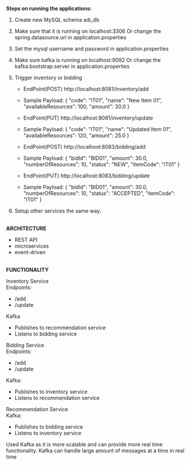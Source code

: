 <b>Steps on running the applications:</b>

1. Create new MySQL schema adi_db
2. Make sure that it is running on localhost:3306
   Or change the spring.datasource.url in application.properties
3. Set the mysql username and password in application.properties
4. Make sure kafka is running on localhost:9092
   Or change the kafka.bootstrap.server in application.properties
5. Trigger inventory or bidding

   - EndPoint(POST)
   http://localhost:8081/inventory/add

   - Sample Payload:
   {
       "code": "IT01",
       "name": "New Item 01",
       "availableResources": 100,
       "amount": 20.0
   }


   - EndPoint(PUT)
   http://localhost:8081/inventory/update

   - Sample Payload:
   {
       "code": "IT01",
       "name": "Updated Item 01",
       "availableResources": 120,
       "amount": 25.0
   }


   - EndPoint(POST)
   http://localhost:8083/bidding/add

   - Sample Payload:
   {
       "bidId": "BID01",
       "amount": 30.0,
       "numberOfResources": 10,
       "status": "NEW",
       "itemCode": "IT01"
   }


   - EndPoint(PUT)
   http://localhost:8083/bidding/update

   - Sample Payload:
   {
       "bidId": "BID01",
       "amount": 30.0,
       "numberOfResources": 10,
       "status": "ACCEPTED",
       "itemCode": "IT01"
   }

6. Setup other services the same way.

<br/>
<b>ARCHITECTURE</b>

- REST API
- microservices
- event-driven

<br/>
<b>FUNCTIONALITY</b>

Inventory Service<br/>
Endpoints:
- /add
- /update

Kafka
- Publishes to recommendation service
- Listens to bidding service

Bidding Service<br/>
Endpoints:
- /add
- /update

Kafka:
- Publishes to inventory service
- Listens to recommendation service

Recommendation Service<br/>
Kafka:
- Publishes to bidding service
- Listens to inventory service

Used Kafka as it is more scalable and can provide more real time functionality.
Kafka can handle large amount of messages at a time in real time